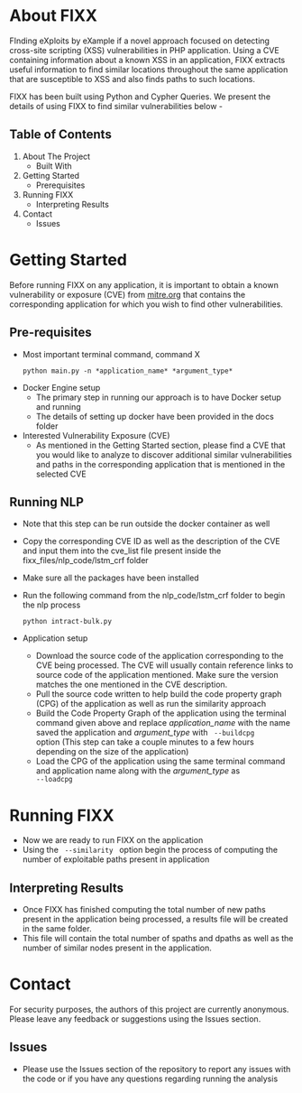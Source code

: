 # About FIXX

FInding eXploits by eXample if a novel approach focused on detecting cross-site scripting (XSS) vulnerabilities in PHP application. Using a CVE containing information about a known XSS in an application, FIXX extracts useful information to find similar locations throughout the same application that are susceptible to XSS and also finds paths to such locations.

FIXX has been built using Python and Cypher Queries. We present the details of using FIXX to find similar vulnerabilities below - 

## Table of Contents
1. About The Project
    - Built With
2. Getting Started
    - Prerequisites
3. Running FIXX
    - Interpreting Results
4. Contact
    - Issues


# Getting Started
Before running FIXX on any application, it is important to obtain a known vulnerability or exposure (CVE) from [mitre.org](https://cve.mitre.org/index.html) that contains the corresponding application for which you wish to find other vulnerabilities.

## Pre-requisites
- Most important terminal command, command X <br>
    ```
  python main.py -n *application_name* *argument_type*
    ```
- Docker Engine setup
  * The primary step in running our approach is to have Docker setup and running
  * The details of setting up docker have been provided in the docs folder
- Interested Vulnerability Exposure (CVE)
  * As mentioned in the Getting Started section, please find a CVE that you would like to analyze to discover additional similar vulnerabilities and paths in the corresponding application that is mentioned in the selected CVE

## Running NLP
- Note that this step can be run outside the docker container as well
- Copy the corresponding CVE ID as well as the description of the CVE and input them into the cve_list file present inside the fixx_files/nlp_code/lstm_crf folder
- Make sure all the packages have been installed
- Run the following command from the nlp_code/lstm_crf folder to begin the nlp process
  ```
  python intract-bulk.py
    ```

- Application setup
  * Download the source code of the application corresponding to the CVE being processed. The CVE will usually contain reference links to source code of the application mentioned. Make sure the version matches the one mentioned in the CVE description.
  * Pull the source code written to help build the code property graph (CPG) of the application as well as run the similarity approach
  * Build the Code Property Graph of the application using the terminal command given above and replace *application_name* with the name saved the application and *argument_type* with <code> --buildcpg </code> option (This step can take a couple minutes to a few hours depending on the size of the application)
  * Load the CPG of the application using the same terminal command and application name along with the *argument_type* as <code> --loadcpg </code>
 
# Running FIXX
- Now we are ready to run FIXX on the application
- Using the <code> --similarity </code> option begin the process of computing the number of exploitable paths present in application

## Interpreting Results
- Once FIXX has finished computing the total number of new paths present in the application being processed, a results file will be created in the same folder.
- This file will contain the total number of spaths and dpaths as well as the number of similar nodes present in the application. 

# Contact
For security purposes, the authors of this project are currently anonymous. Please leave any feedback or suggestions using the Issues section.
## Issues
- Please use the Issues section of the repository to report any issues with the code or if you have any questions regarding running the analysis
